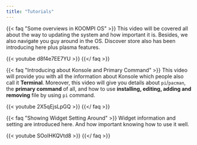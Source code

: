 ```yaml
---
title: "Tutorials"
---
```

{{< faq "Some overviews in KOOMPI OS" >}}
This video will be covered all about the way to updating the system and how important it is. Besides, we also navigate you guy around in the OS. Discover store also has been introducing here plus plasma features.

{{< youtube d8f4e7EE7YU >}}
{{</ faq >}}

{{< faq "Introducing about Konsole and Primary Command" >}}
This video will provide you with all the information about Konsole which people also call it **Terminal**. Moreover, this video will give you details about `pi`/`pacman`, the **primary command** of all, and how to use **installing, editing, adding and removing** file by using `pi` command.

{{< youtube 2X5qEjsLpGQ >}}
{{</ faq >}}

{{< faq "Showing Widget Setting Around" >}}
Widget information and setting are introduced here. And how important knowing how to use it well.

{{< youtube SOoIHKQVtd8 >}}
{{</ faq >}}
